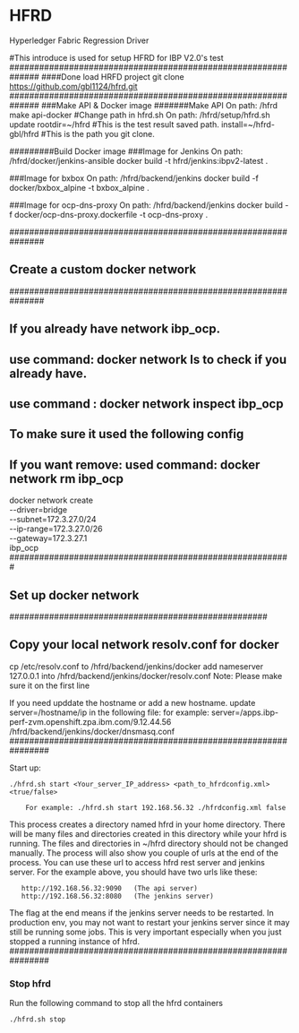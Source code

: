 # HFRD
Hyperledger Fabric Regression Driver

#This introduce is used for setup HFRD for IBP V2.0's test
##############################################################
####Done load HRFD project
git clone https://github.com/gbl1124/hfrd.git
##############################################################
###Make API & Docker image
#######Make API
On path: /hfrd
make api-docker
#Change path in hfrd.sh
On path: /hfrd/setup/hfrd.sh
    update rootdir=~/hfrd   #This is the test result saved path.
           install=~/hfrd-gbl/hfrd #This is the path you git clone.

#########Build Docker image
###Image for Jenkins
On path:  /hfrd/docker/jenkins-ansible
docker build -t hfrd/jenkins:ibpv2-latest .

###Image for bxbox
On path: /hfrd/backend/jenkins
docker build -f  docker/bxbox_alpine -t bxbox_alpine .

###Image for ocp-dns-proxy
On path: /hfrd/backend/jenkins
docker build -f  docker/ocp-dns-proxy.dockerfile  -t  ocp-dns-proxy .

###############################################################
## Create a custom docker network
###############################################################
## If you already have network ibp_ocp.
##  use command: docker network ls  to check if you already have.
## use command : docker network inspect ibp_ocp
## To make sure it used the following config
## If you want remove: used command: docker network rm  ibp_ocp
docker network create \
  --driver=bridge \
  --subnet=172.3.27.0/24 \
  --ip-range=172.3.27.0/26 \
  --gateway=172.3.27.1 \
  ibp_ocp
#########################################################

## Set up docker network
####################################################
## Copy your local network resolv.conf for docker
cp /etc/resolv.conf to /hfrd/backend/jenkins/docker
add nameserver 127.0.0.1 into /hfrd/backend/jenkins/docker/resolv.conf
Note: Please make sure it on the first line

If you need upddate the hostname or add a new hostname.
update server=/hostname/ip in the following file: for example: server=/apps.ibp-perf-zvm.openshift.zpa.ibm.com/9.12.44.56
/hfrd/backend/jenkins/docker/dnsmasq.conf
################################################################

Start up:

```
./hfrd.sh start <Your_server_IP_address> <path_to_hfrdconfig.xml> <true/false>
   
    For example: ./hfrd.sh start 192.168.56.32 ./hfrdconfig.xml false
```   
This process creates a directory named hfrd in your home directory. There will be many files and directories created in this directory while your hfrd is running. The files and directories in ~/hfrd directory should not be changed manually. The process will also show you couple of urls at the end of the process. You can use these url to access hfrd rest server and jenkins server. For the example above, you should have two urls like these:

```
   http://192.168.56.32:9090   (The api server)
   http://192.168.56.32:8080   (The jenkins server)
```

The flag at the end means if the jenkins server needs to be restarted. In production env, you may not want to restart your jenkins server since it may still be running some jobs. This is very important especially when you just stopped a running instance of hfrd.
################################################################
### Stop hfrd
Run the following command to stop all the hfrd containers
```
./hfrd.sh stop
```